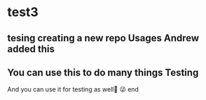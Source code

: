 # test3
tesing creating a new repo
Usages
Andrew added this
-------------
You can use this to do many things
Testing
-------
And you can use it for testing as well:tada:
:stuck_out_tongue_winking_eye:
end


